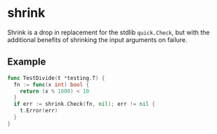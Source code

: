 # shrink

Shrink is a drop in replacement for the stdlib `quick.Check`, but with the
additional benefits of shrinking the input arguments on failure.

## Example

```go
func TestDivide(t *testing.T) {
  fn := func(x int) bool {
    return (x % 1000) < 10
  }
  if err := shrink.Check(fn, nil); err != nil {
    t.Error(err)
  }
}
```
